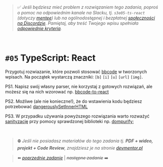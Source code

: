 > :white_check_mark: *Jeśli będziesz mieć problem z rozwiązaniem tego zadania, poproś o pomoc na odpowiednim kanale na Slacku, tj. `s3e05-ts-react` (dotyczy [mentee](https://devmentor.pl/mentoring-javascript/)) lub na ogólnodostępnej i bezpłatnej [społeczności na Discordzie](https://devmentor.pl/discord). Pamiętaj, aby treść Twojego wpisu spełniała [odpowiednie kryteria](https://devmentor.pl/jak-prosic-o-pomoc/).*

&nbsp;

# `#05` TypeScript: React

Przygotuj rozwiazanie, które pozwoli stosować [bbcode](https://pl.wikipedia.org/wiki/BBCode) w tworzonych wpisach. Na początek wystarczą znaczniki: `[b]` `[i]` `[u]` `[url]` `[img]`.

PS1. Napisz swój własny parser, nie korzystaj z gotowych rozwiązań, ale możesz się na nich wzorować np. [bbcode-to-react](https://www.npmjs.com/package/bbcode-to-react)

PS2. Możliwe (ale nie konieczne!), że do wstawienia kodu będziesz potrzebować [dangerouslySetInnerHTML](https://react.dev/reference/react-dom/components/common#dangerously-setting-the-inner-html)

PS3. W przypadku używania powyższego rozwiązania warto rozważyć [sanityzację](https://eskim.pl/co-to-jest-sanityzacja-danych/) przy pomocy sprawdzonej biblioteki np. [dompurify](https://github.com/cure53/DOMPurify);


&nbsp;
> :no_entry: *Jeśli nie posiadasz materiałów do tego zadania tj. **PDF + wideo, projekt + Code Review**, znajdziesz je na stronie [devmentor.pl](https://devmentor.pl/workshop-ts-react)*

> :arrow_left: [*poprzednie zadanie*](./../04) | ~~*następne zadanie*~~ :arrow_right:
